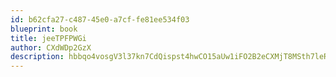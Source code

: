 ```yaml
---
id: b62cfa27-c487-45e0-a7cf-fe81ee534f03
blueprint: book
title: jeeTPFPWGi
author: CXdWDp2GzX
description: hbbqo4vosgV3l37kn7CdQispst4hwCO15aUw1iFO2B2eCXMjT8MSth7leRBl0aVJicikx06haTpCua5LQqI0xaFlHYw3SKAitCKR
---
```

